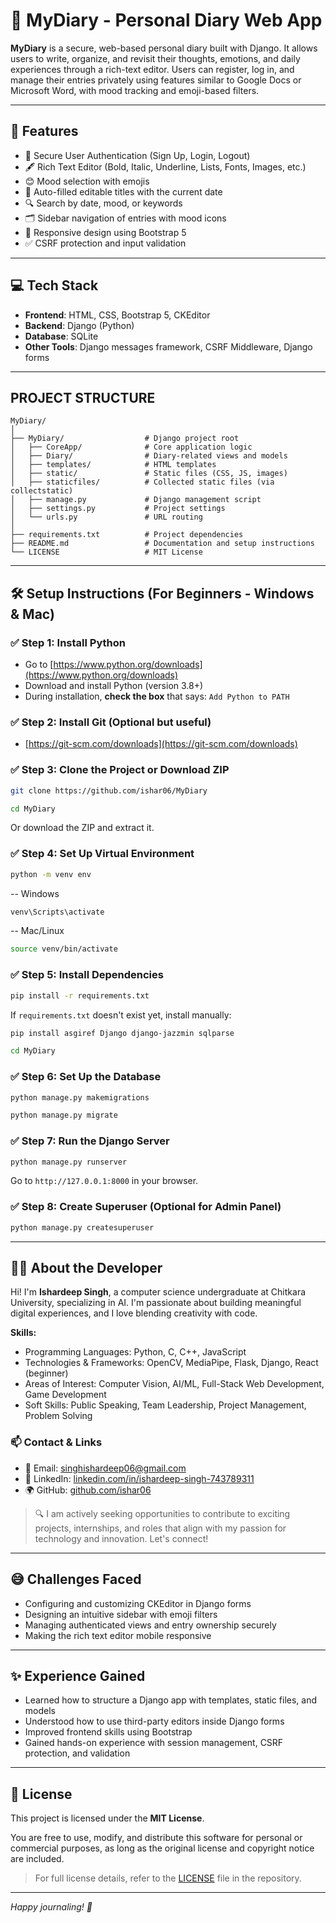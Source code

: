 # 📝 MyDiary - Personal Diary Web App

**MyDiary** is a secure, web-based personal diary built with Django. It allows users to write, organize, and revisit their thoughts, emotions, and daily experiences through a rich-text editor. Users can register, log in, and manage their entries privately using features similar to Google Docs or Microsoft Word, with mood tracking and emoji-based filters.

---

## 📌 Features

- 🔐 Secure User Authentication (Sign Up, Login, Logout)
- 🖋️ Rich Text Editor (Bold, Italic, Underline, Lists, Fonts, Images, etc.)
- 😊 Mood selection with emojis
- 📅 Auto-filled editable titles with the current date
- 🔍 Search by date, mood, or keywords
- 🗂️ Sidebar navigation of entries with mood icons
- 📱 Responsive design using Bootstrap 5
- ✅ CSRF protection and input validation

---

## 💻 Tech Stack

- **Frontend**: HTML, CSS, Bootstrap 5, CKEditor
- **Backend**: Django (Python)
- **Database**: SQLite
- **Other Tools**: Django messages framework, CSRF Middleware, Django forms

---

## PROJECT STRUCTURE

```
MyDiary/
│
├── MyDiary/                  # Django project root
│   ├── CoreApp/              # Core application logic
│   ├── Diary/                # Diary-related views and models
│   ├── templates/            # HTML templates
│   ├── static/               # Static files (CSS, JS, images)
│   ├── staticfiles/          # Collected static files (via collectstatic)
│   ├── manage.py             # Django management script
│   ├── settings.py           # Project settings
│   └── urls.py               # URL routing
│
├── requirements.txt          # Project dependencies
├── README.md                 # Documentation and setup instructions
└── LICENSE                   # MIT License
```

---

## 🛠️ Setup Instructions (For Beginners - Windows & Mac)

### ✅ Step 1: Install Python

- Go to [https://www.python.org/downloads](https://www.python.org/downloads)
- Download and install Python (version 3.8+)
- During installation, **check the box** that says: `Add Python to PATH`

### ✅ Step 2: Install Git (Optional but useful)
- [https://git-scm.com/downloads](https://git-scm.com/downloads)

### ✅ Step 3: Clone the Project or Download ZIP

```bash
git clone https://github.com/ishar06/MyDiary
```
```bash
cd MyDiary
```

Or download the ZIP and extract it.

### ✅ Step 4: Set Up Virtual Environment

```bash
python -m venv env
```
-- Windows
```bash
venv\Scripts\activate
```
-- Mac/Linux
```bash
source venv/bin/activate
```

### ✅ Step 5: Install Dependencies

```bash
pip install -r requirements.txt
```

If `requirements.txt` doesn't exist yet, install manually:

```bash
pip install asgiref Django django-jazzmin sqlparse
```

```bash
cd MyDiary
```

### ✅ Step 6: Set Up the Database

```bash
python manage.py makemigrations
```

```bash
python manage.py migrate
```

### ✅ Step 7: Run the Django Server

```bash
python manage.py runserver
```

Go to `http://127.0.0.1:8000` in your browser.

### ✅ Step 8: Create Superuser (Optional for Admin Panel)

```bash
python manage.py createsuperuser
```

---

## 👨‍💻 About the Developer

Hi! I'm **Ishardeep Singh**, a computer science undergraduate at Chitkara University, specializing in AI. I'm passionate about building meaningful digital experiences, and I love blending creativity with code.

**Skills:**  
- Programming Languages: Python, C, C++, JavaScript  
- Technologies & Frameworks: OpenCV, MediaPipe, Flask, Django, React (beginner)  
- Areas of Interest: Computer Vision, AI/ML, Full-Stack Web Development, Game Development  
- Soft Skills: Public Speaking, Team Leadership, Project Management, Problem Solving


### 📫 Contact & Links

- 📧 Email: [singhishardeep06@gmail.com](mailto:singhishardeep06@gmail.com)
- 💼 LinkedIn: [linkedin.com/in/ishardeep-singh-743789311](https://www.linkedin.com/in/ishardeep-singh-743789311)
- 🌍 GitHub: [github.com/ishar06](https://github.com/ishar06)


> 🔍 I am actively seeking opportunities to contribute to exciting projects, internships, and roles that align with my passion for technology and innovation. Let's connect!

---

## 😅 Challenges Faced

- Configuring and customizing CKEditor in Django forms
- Designing an intuitive sidebar with emoji filters
- Managing authenticated views and entry ownership securely
- Making the rich text editor mobile responsive

---

## ✨ Experience Gained

- Learned how to structure a Django app with templates, static files, and models
- Understood how to use third-party editors inside Django forms
- Improved frontend skills using Bootstrap
- Gained hands-on experience with session management, CSRF protection, and validation

---

## 📃 License

This project is licensed under the **MIT License**.

You are free to use, modify, and distribute this software for personal or commercial purposes, as long as the original license and copyright notice are included.

> For full license details, refer to the [LICENSE](https://github.com/ishar06/MyDiary/blob/main/LICENSE) file in the repository.

---

*Happy journaling! 🚀*
